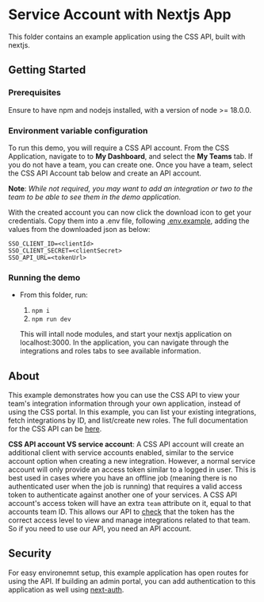 # Service Account with Nextjs App

This folder contains an example application using the CSS API, built with nextjs.

## Getting Started

### Prerequisites

Ensure to have npm and nodejs installed, with a version of node >= 18.0.0.

### Environment variable configuration

To run this demo, you will require a CSS API account. From the CSS Application, navigate to to **My Dashboard**, and select the **My Teams** tab. If you do not have a team, you can create one. Once you have a team, select the CSS API Account tab below and create an API account.

**Note**: _While not required, you may want to add an integration or two to the team to be able to see them in the demo application._

With the created account you can now click the download icon to get your credentials. Copy them into a .env file, following [.env.example](./.env.example), adding the values from the downloaded json as below:

```
SSO_CLIENT_ID=<clientId>
SSO_CLIENT_SECRET=<clientSecret>
SSO_API_URL=<tokenUrl>
```

### Running the demo

- From this folder, run:
    1. `npm i`
    2. `npm run dev`

    This will intall node modules, and start your nextjs application on localhost:3000. In the application, you can navigate through the integrations and roles tabs to see available information.

## About

This example demonstrates how you can use the CSS API to view your team's integration information through your own application, instead of using the CSS portal. In this example, you can list your existing integrations, fetch integrations by ID, and list/create new roles. The full documentation for the CSS API can be [here](https://api.loginproxy.gov.bc.ca/openapi/swagger#).

**CSS API account VS service account**: 
A CSS API account will create an additional client with service accounts enabled, similar to the service account option when creating a new integration. However, a normal service account will only provide an access token similar to a logged in user. This is best used in cases where you have an offline job (meaning there is no authenticated user when the job is running) that requires a valid access token to authenticate against another one of your services. A CSS API account's access token will have an extra `team` attribute on it, equal to that accounts team ID. This allows our API to [check](https://github.com/bcgov/sso-requests/blob/dev/lambda/css-api/src/authenticate.ts#L66) that the token has the correct access level to view and manage integrations related to that team. So if you need to use our API, you need an API account.


## Security

For easy environemnt setup, this example application has open routes for using the API. If building an admin portal, you can add authentication to this application as well using [next-auth](https://next-auth.js.org/).